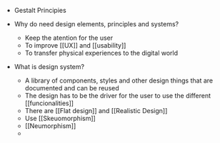 
* Gestalt Principies


* Why do need design elements, principles and systems?
	* Keep the atention for the user
	* To improve [[UX]] and [[usability]]
	* To transfer physical experiences to the digital world

* What is design system?
	* A library of components, styles and other design things that are documented and can be reused
	* The design has to be the driver for the user to use the different [[funcionalities]]
	* There are [[Flat design]] and [[Realistic Design]] 
	* Use [[Skeuomorphism]]
	* [[Neumorphism]] 
	* 